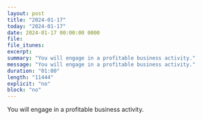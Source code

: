 ```yaml
---
layout: post
title: "2024-01-17"
today: "2024-01-17"
date: 2024-01-17 00:00:00 0000
file:
file_itunes:
excerpt:
summary: "You will engage in a profitable business activity."
message: "You will engage in a profitable business activity."
duration: "01:00"
length: "11444"
explicit: "no"
block: "no"
---
```

You will engage in a profitable business activity.

